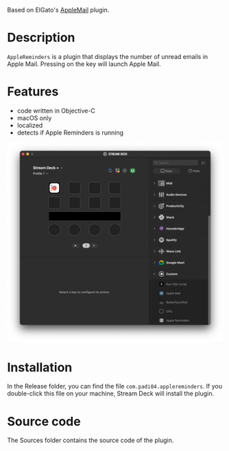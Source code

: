 Based on ElGato's [AppleMail](https://github.com/elgatosf/streamdeck-applemail) plugin.


# Description

`AppleReminders` is a plugin that displays the number of unread emails in Apple Mail. Pressing on the key will launch Apple Mail.


# Features

- code written in Objective-C
- macOS only
- localized
- detects if Apple Reminders is running

![](screenshot.png)


# Installation

In the Release folder, you can find the file `com.padi04.applereminders`. If you double-click this file on your machine, Stream Deck will install the plugin.


# Source code

The Sources folder contains the source code of the plugin.
